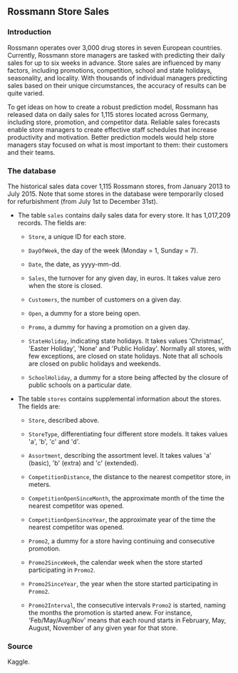 ## Rossmann Store Sales

### Introduction

Rossmann operates over 3,000 drug stores in seven European countries. Currently, Rossmann store managers are tasked with predicting their daily sales for up to six weeks in advance. Store sales are influenced by many factors, including promotions, competition, school and state holidays, seasonality, and locality. With thousands of individual managers predicting sales based on their unique circumstances, the accuracy of results can be quite varied.

To get ideas on how to create a robust prediction model, Rossmann has released data on daily sales for 1,115 stores located across Germany, including store, promotion, and competitor data. Reliable sales forecasts enable store managers to create effective staff schedules that increase productivity and motivation. Better prediction models would help store managers stay focused on what is most important to them: their customers and their teams.

### The database

The historical sales data cover 1,115 Rossmann stores, from January 2013 to July 2015. Note that some stores in the database were temporarily closed for refurbishment (from July 1st to December 31st).

* The table `sales` contains daily sales data for every store. It has 1,017,209 records. The fields are:

    + `Store`, a unique ID for each store.

    + `DayOfWeek`, the day of the week (Monday = 1, Sunday = 7).

    + `Date`, the date, as yyyy-mm-dd.

    + `Sales`, the turnover for any given day, in euros. It takes value zero when the store is closed.

    + `Customers`, the number of customers on a given day.

    + `Open`, a dummy for a store being open.

    + `Promo`, a dummy for having a promotion on a given day.

    + `StateHoliday`, indicating state holidays. It takes values 'Christmas', 'Easter Holiday', 'None' and 'Public Holiday'. Normally all stores, with few exceptions, are closed on state holidays. Note that all schools are closed on public holidays and weekends.

    + `SchoolHoliday`, a dummy for a store being affected by the closure of public schools on a particular date.

* The table `stores` contains supplemental information about the stores. The fields are:

    +  `Store`, described above. 

    +  `StoreType`, differentiating four different store models. It takes values 'a', 'b', 'c' and 'd'.

    + `Assortment`, describing the assortment level. It takes values 'a' (basic), 'b' (extra) and 'c' (extended).

    + `CompetitionDistance`, the distance to the nearest competitor store, in meters.

    + `CompetitionOpenSinceMonth`, the approximate month of the time the nearest competitor was opened.

    + `CompetitionOpenSinceYear`, the approximate year of the time the nearest competitor was opened.

    + `Promo2`, a dummy for a store having continuing and consecutive promotion.

    + `Promo2SinceWeek`, the calendar week when the store started participating in `Promo2`.

    + `Promo2SinceYear`, the year when the store started participating in `Promo2`.

    + `Promo2Interval`, the consecutive intervals `Promo2` is started, naming the months the promotion is started anew. For instance,  'Feb/May/Aug/Nov' means that each round starts in February, May, August, November of any given year for that store.

### Source

Kaggle.
